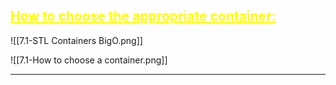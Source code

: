 ## <font color="yellow"><u>How to choose the appropriate container:</u></font>

![[7.1-STL Containers BigO.png]]

![[7.1-How to choose a container.png]]

---

